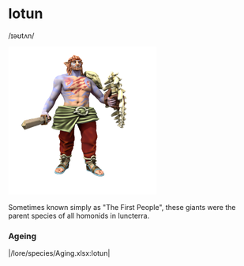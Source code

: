 # Iotun
/ɪəʊtʌn/

![](iotun.png)

Sometimes known simply as "The First People", these giants were the parent species of all homonids in Iuncterra.

### Ageing
|/lore/species/Aging.xlsx:Iotun|